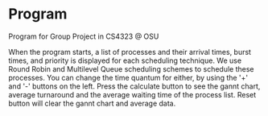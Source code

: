 # Program
Program for Group Project in CS4323 @ OSU

When the program starts, a list of processes and their arrival times, burst times, and priority is displayed for each scheduling technique.
We use Round Robin and Multilevel Queue scheduling schemes to schedule these processes.
You can change the time quantum for either, by using the '+' and '-' buttons on the left.
Press the calculate button to see the gannt chart, average turnaround and the average waiting time of the process list.
Reset button will clear the gannt chart and average data.
